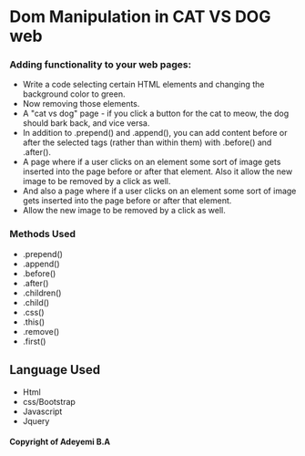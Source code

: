 # Dom Manipulation in CAT VS DOG web

### Adding functionality to your web pages:

* Write a code selecting certain HTML elements and changing the background color to green.
* Now removing those elements.
*  A "cat vs dog" page - if you click a button for the cat to meow, the dog should bark back, and vice versa. 
* In addition to .prepend() and .append(), you can add content before or after the selected tags (rather than within them) with .before() and .after().
* A page where if a user clicks on an element some sort of image gets inserted into the page before or after that element. Also it allow the new image to be removed by a click as well.
*  And also a page where if a user clicks on an element some sort of image gets inserted into the page before or after that element. 
* Allow the new image to be removed by a click as well.


### Methods Used
* .prepend()
* .append()
* .before()
* .after()
* .children()
* .child()
* .css()
* .this()
* .remove()
* .first()

## Language Used
* Html
* css/Bootstrap
* Javascript
* Jquery

#### Copyright of Adeyemi B.A
